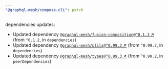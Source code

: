 ```yaml
---
"@graphql-mesh/compose-cli": patch
---
```

dependencies updates:
  - Updated dependency [`@graphql-mesh/fusion-composition@^0.1.3` ↗︎](https://www.npmjs.com/package/@graphql-mesh/fusion-composition/v/0.1.3) (from `^0.1.2`, in `dependencies`)
  - Updated dependency [`@graphql-mesh/utils@^0.99.3` ↗︎](https://www.npmjs.com/package/@graphql-mesh/utils/v/0.99.3) (from `^0.99.2`, in `dependencies`)
  - Updated dependency [`@graphql-mesh/types@^0.99.3` ↗︎](https://www.npmjs.com/package/@graphql-mesh/types/v/0.99.3) (from `^0.99.2`, in `peerDependencies`)
